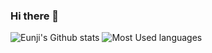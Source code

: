 ### Hi there 👋

![Eunji's Github stats](https://github-readme-stats.vercel.app/api?username=eunjijeon11&show_icons=true)
![Most Used languages](https://github-readme-stats.vercel.app/api/top-langs/?username=eunjijeon11&layout=compact)

<!--
**eunjijeon11/eunjijeon11** is a ✨ _special_ ✨ repository because its `README.md` (this file) appears on your GitHub profile.

Here are some ideas to get you started:

- 🔭 I’m currently working on ...
- 🌱 I’m currently learning ...
- 👯 I’m looking to collaborate on ...
- 🤔 I’m looking for help with ...
- 💬 Ask me about ...
- 📫 How to reach me: ...
- 😄 Pronouns: ...
- ⚡ Fun fact: ...
-->
